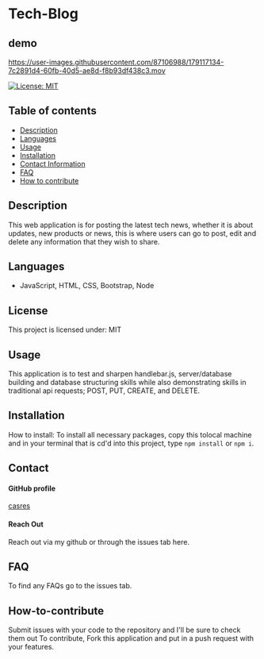 
# **Tech-Blog**

## **demo**
https://user-images.githubusercontent.com/87106988/179117134-7c2891d4-60fb-40d5-ae8d-f8b93df438c3.mov


[![License: MIT](https://img.shields.io/badge/License-MIT-yellow.svg)](https://opensource.org/licenses/MIT)

## **Table of contents**
- [Description](#Description)
- [Languages](#Languages)
- [Usage](#Usage)
- [Installation](#Installation)
- [Contact Information](#Contact)
- [FAQ](#FAQ)
- [How to contribute](#How-to-contribute)

## **Description**
This web application is for posting the latest tech news, whether it is about updates, new products or news, this is where users can go to post, edit and delete any information that they wish to share. 

## **Languages**
-  JavaScript, HTML, CSS, Bootstrap, Node 


## **License**
This project is licensed under: MIT

## **Usage**
This application is to test and sharpen handlebar.js, server/database building and database structuring skills while also demonstrating skills in traditional api requests; POST, PUT, CREATE, and DELETE. 

## **Installation**

How to install: 
To install all necessary packages, copy this tolocal machine and in your terminal that is cd'd into this project, type ```npm install``` or ```npm i```.

## **Contact**

#### GitHub profile
[casres](https://github.com/casres)

#### Reach Out
Reach out via my github or through the issues tab here. 

## **FAQ**
To find any FAQs go to the issues tab. 




## **How-to-contribute**
Submit issues with your code to the repository and I'll be sure to check them out 
To contribute, Fork this application and put in a push request with your features. 
    
